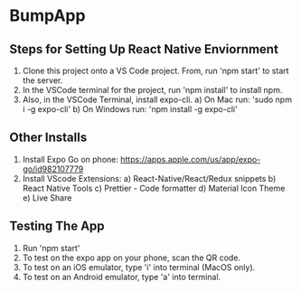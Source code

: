 # BumpApp

## Steps for Setting Up React Native Enviornment
1) Clone this project onto a VS Code project. From, run 'npm start' to start the server.
2) In the VSCode terminal for the project, run 'npm install' to install npm.
2) Also, in the VSCode Terminal, install expo-cli.
  a) On Mac run: 'sudo npm i -g expo-cli'
  b) On Windows run: 'npm install -g expo-cli'

## Other Installs
1) Install Expo Go on phone:
https://apps.apple.com/us/app/expo-go/id982107779
2) Install VScode Extensions:
  a) React-Native/React/Redux snippets 
  b) React Native Tools
  c) Prettier - Code formatter
  d) Material Icon Theme
  e) Live Share
  
## Testing The App
1) Run 'npm start'
2) To test on the expo app on your phone, scan the QR code.
3) To test on an iOS emulator, type 'i' into terminal (MacOS only).
4) To test on an Android emulator, type 'a' into terminal.


